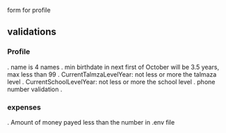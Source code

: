 form for profile



## validations 
### Profile 
.  name is 4 names
. min birthdate in next first of October will be 3.5 years, 
	max less than 99
. CurrentTalmzaLevelYear: not less or more the talmaza level
. CurrentSchoolLevelYear: not less or more the school level
. phone number validation
. 

### expenses
. Amount of money payed less than the number in .env file






